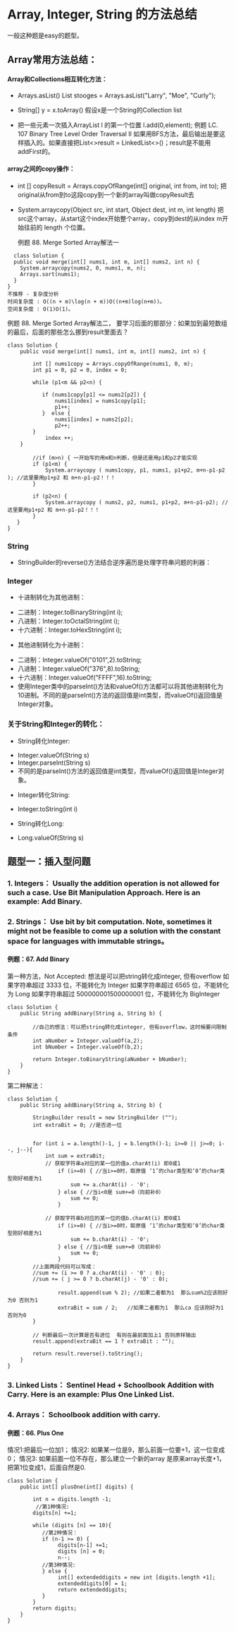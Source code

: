 # Array, Integer, String 的方法总结

一般这种题是easy的题型。

## Array常用方法总结：

#### Array和Collections相互转化方法：
- Arrays.asList() 
   List<String> stooges = Arrays.asList("Larry", "Moe", "Curly");
- String[] y = x.toArray() 假设x是一个String的Collection list
   
- 把一些元素一次插入ArrayList l 的第一个位置 l.add(0,element);
  例题 LC. 107 Binary Tree Level Order Traversal II 如果用BFS方法，最后输出是要这样插入的。如果直接把List<>result = LinkedList<>()；result是不能用addFirst的。
  
#### array之间的copy操作：
- int [] copyResult = Arrays.copyOfRange(int[] original, int from, int to);
  把original从from到to这段copy到一个新的array叫做copyResult去
  
- System.arraycopy(Object src, int start, Object dest, int m, int length)
  把src这个array，从start这个index开始整个array，copy到dest的从index m开始往前的 length 个位置。
  
  例题 88. Merge Sorted Array解法一
```
  class Solution {
  public void merge(int[] nums1, int m, int[] nums2, int n) {
    System.arraycopy(nums2, 0, nums1, m, n);
    Arrays.sort(nums1);
  }
}
不推荐 - 复杂度分析
时间复杂度 : O((n + m)\log(n + m))O((n+m)log(n+m))。
空间复杂度 : O(1)O(1)。
```
例题 88. Merge Sorted Array解法二， 要学习后面的那部分：如果加到最短数组的最后，后面的那些怎么挪到result里面去？
```
class Solution {
    public void merge(int[] nums1, int m, int[] nums2, int n) {
     
        int [] nums1copy = Arrays.copyOfRange(nums1, 0, m);
        int p1 = 0, p2 = 0, index = 0;
        
        while (p1<m && p2<n) {
            
           if (nums1copy[p1] <= nums2[p2]) {
               nums1[index] = nums1copy[p1]; 
               p1++;
           }  else {
               nums1[index] = nums2[p2]; 
               p2++;
        }
            index ++;
    }
       
        //if (m>n) { 一开始写的用m和n判断，但是还是用p1和p2才能实现
        if (p1<m) { 
            System.arraycopy ( nums1copy, p1, nums1, p1+p2, m+n-p1-p2 ); //这里要用p1+p2 和 m+n-p1-p2！！！
        }  
        
        if (p2<n) {
            System.arraycopy ( nums2, p2, nums1, p1+p2, m+n-p1-p2); //这里要用p1+p2 和 m+n-p1-p2！！！
        } 
   }
}
```


### String
- StringBuilder的reverse()方法结合逆序遍历是处理字符串问题的利器：

### Integer
- 十进制转化为其他进制：

* 二进制：Integer.toBinaryString(int i);
* 八进制：Integer.toOctalString(int i);
* 十六进制：Integer.toHexString(int i);

- 其他进制转化为十进制：
* 二进制：Integer.valueOf("0101",2).toString;
* 八进制：Integer.valueOf("376",8).toString;
* 十六进制：Integer.valueOf("FFFF",16).toString;
* 使用Integer类中的parseInt()方法和valueOf()方法都可以将其他进制转化为10进制。不同的是parseInt()方法的返回值是int类型，而valueOf()返回值是Integer对象。


### 关于String和Integer的转化：

- String转化Integer:   
* Integer.valueOf(String s)
* Integer.parseInt(String s)
* 不同的是parseInt()方法的返回值是int类型，而valueOf()返回值是Integer对象。
                      
- Integer转化String:  
* Integer.toString(int i)

- String转化Long:   
* Long.valueOf(String s)


## 题型一：插入型问题

### 1. Integers：  Usually the addition operation is not allowed for such a case. Use Bit Manipulation Approach. Here is an example: Add Binary.

### 2. Strings： Use bit by bit computation. Note, sometimes it might not be feasible to come up a solution with the constant space for languages with immutable strings。

#### 例题：67. Add Binary
第一种方法，Not Accepted: 想法是可以把string转化成integer, 但有overflow
如果字符串超过 3333 位，不能转化为 Integer
如果字符串超过 6565 位，不能转化为 Long
如果字符串超过 500000001500000001 位，不能转化为 BigInteger

```
class Solution {
    public String addBinary(String a, String b) {
        
        //自己的想法：可以把string转化成integer, 但有overflow，这时候要问限制条件
        int aNumber = Integer.valueOf(a,2);
        int bNumber = Integer.valueOf(b,2);
        
        return Integer.toBinaryString(aNumber + bNumber);
    }
}
```
第二种解法：
```
class Solution {
    public String addBinary(String a, String b) {
        
        StringBuilder result = new StringBuilder ("");
        int extraBit = 0; //是否进一位 
        
        
        for (int i = a.length()-1, j = b.length()-1; i>=0 || j>=0; i--, j--){
            int sum = extraBit;
            // 获取字符串a对应的某一位的值a.charAt(i) 即0或1 
                if (i>=0) { //当i>=0时，取原值 ‘1’的char类型和‘0’的char类型刚好相差为1
                    sum += a.charAt(i) - '0'; 
                } else { //当i<0是 sum+=0（向前补0）
                    sum += 0;
                }
            
            // 获取字符串b对应的某一位的值b.charAt(i) 即0或1 
                if (i>=0) { //当i>=0时，取原值 ‘1’的char类型和‘0’的char类型刚好相差为1
                    sum += b.charAt(i) - '0'; 
                } else { //当i<0是 sum+=0（向前补0）
                    sum += 0;
                }
        //上面两段代码可以写成：
        //sum += (i >= 0 ? a.charAt(i) - '0' : 0);
        //sum += ( j >= 0 ? b.charAt(j) - '0' : 0);    
               
                result.append(sum % 2); //如果二者都为1  那么sum%2应该刚好为0 否则为1
                extraBit = sum / 2;   //如果二者都为1  那么ca 应该刚好为1 否则为0
        }
        
        // 判断最后一次计算是否有进位  有则在最前面加上1 否则原样输出
        result.append(extraBit == 1 ? extraBit : ""); 
        
        return result.reverse().toString();
    }
} 
```



### 3. Linked Lists： Sentinel Head + Schoolbook Addition with Carry. Here is an example: Plus One Linked List.

### 4. Arrays： Schoolbook addition with carry.

#### 例题：66. Plus One
情况1:把最后一位加1； 情况2: 如果某一位是9，那么前面一位要+1，这一位变成0； 情况3: 如果前面一位不存在，那么建立一个新的array 是原来array长度+1，把第1位变成1，后面自然是0.

```
class Solution {
    public int[] plusOne(int[] digits) {
        
        int n = digits.length -1;
         //第1种情况:
        digits[n] +=1;
        
        while (digits [n] == 10){
           //第2种情况：
           if (n-1 >= 0) { 
                digits[n-1] +=1;
                digits [n] = 0;
                n--;
           //第3种情况:
           } else {
                int[] extendeddigits = new int [digits.length +1];
                extendeddigits[0] = 1;
                return extendeddigits;
           }
        }
        return digits;
    }
}
```
